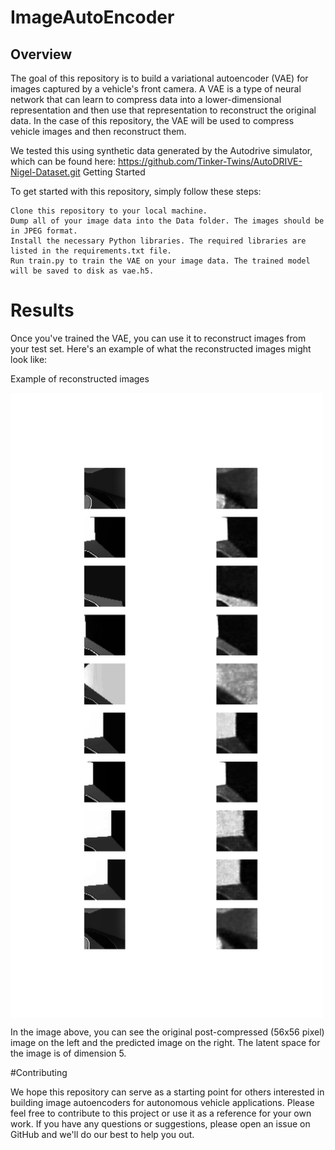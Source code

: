# ImageAutoEncoder

## Overview

The goal of this repository is to build a variational autoencoder (VAE) for images captured by a vehicle's front camera. A VAE is a type of neural network that can learn to compress data into a lower-dimensional representation and then use that representation to reconstruct the original data. In the case of this repository, the VAE will be used to compress vehicle images and then reconstruct them.

We tested this using synthetic data generated by the Autodrive simulator, which can be found here: https://github.com/Tinker-Twins/AutoDRIVE-Nigel-Dataset.git
Getting Started

To get started with this repository, simply follow these steps:

    Clone this repository to your local machine.
    Dump all of your image data into the Data folder. The images should be in JPEG format.
    Install the necessary Python libraries. The required libraries are listed in the requirements.txt file.
    Run train.py to train the VAE on your image data. The trained model will be saved to disk as vae.h5.

# Results

Once you've trained the VAE, you can use it to reconstruct images from your test set. Here's an example of what the reconstructed images might look like:

Example of reconstructed images 

<img src="https://github.com/asokraju/ImageAutoEncoder/blob/5dc9fd69a4baaf6429148e940f8668ce340bc158/decoded_images_epoch_0013.png" width="500" align="center">


In the image above, you can see the original post-compressed (56x56 pixel) image on the left and the predicted image on the right. The latent space for the image is of dimension 5.

#Contributing

We hope this repository can serve as a starting point for others interested in building image autoencoders for autonomous vehicle applications. Please feel free to contribute to this project or use it as a reference for your own work. If you have any questions or suggestions, please open an issue on GitHub and we'll do our best to help you out.
